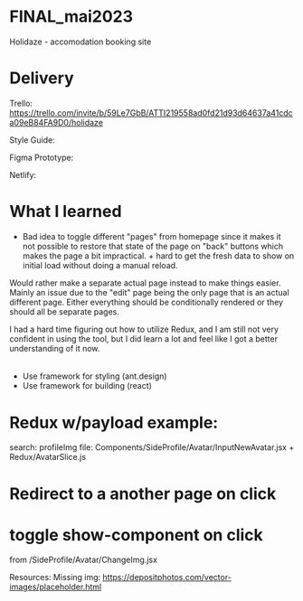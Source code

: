 # FINAL_mai2023

Holidaze - accomodation booking site

# Delivery

Trello:  
https://trello.com/invite/b/59Le7GbB/ATTI219558ad0fd21d93d64637a41cdca09eB84FA9D0/holidaze

Style Guide:

Figma Prototype:

Netlify:

# What I learned

- Bad idea to toggle different "pages" from homepage since it makes it not possible to restore that state of the page on "back" buttons which makes the page a bit impractical. + hard to get the fresh data to show on initial load without doing a manual reload.

Would rather make a separate actual page instead to make things easier. Mainly an issue due to the "edit" page being the only page that is an actual different page. Either everything should be conditionally rendered or they should all be separate pages.

I had a hard time figuring out how to utilize Redux, and I am still not very confident in using the tool, but I did learn a lot and feel like I got a better understanding of it now.

######

######

######

<!-- - npx create-react-app holidaze -->

<!-- - npm install styled-components -->

<!-- - npm i @reduxjs/toolkit react-redux -->

<!-- - npm i react-router-dom -->

  <!-- - (npm i react-hook-form)
- (npm i @hookform/resolvers yup) -->

- Use framework for styling (ant.design)
- Use framework for building (react)

# Redux w/payload example:

search: profileImg
file: Components/SideProfile/Avatar/InputNewAvatar.jsx + Redux/AvatarSlice.js

# Redirect to a another page on click

<!-- <button onClick={() => dispatch(logout())}><Link to="/Logout">LoggedOut</Link></button> -->

# toggle show-component on click

from /SideProfile/Avatar/ChangeImg.jsx

<!--
        <button onClick={() => setIsToggled(!isToggled)}>Edit profile image</button>
        {isToggled && <InputNewAvatar />} -->

Resources:
Missing img: https://depositphotos.com/vector-images/placeholder.html
